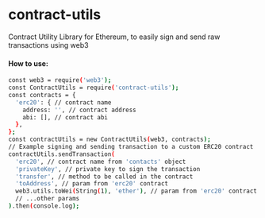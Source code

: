 # contract-utils
Contract Utility Library for Ethereum, to easily sign and send raw transactions using web3

#### How to use:
```sh
const web3 = require('web3');
const ContractUtils = require('contract-utils');
const contracts = {
  'erc20': { // contract name
    address: '', // contract address
    abi: [], // contract abi
  },
};
const contractUtils = new ContractUtils(web3, contracts);
// Example signing and sending transaction to a custom ERC20 contract
contractUtils.sendTransaction(
  'erc20', // contract name from 'contacts' object
  'privateKey', // private key to sign the transaction
  'transfer', // method to be called in the contract
  'toAddress', // param from 'erc20' contract
  web3.utils.toWei(String(1), 'ether'), // param from 'erc20' contract
  // ...other params
).then(console.log);
```